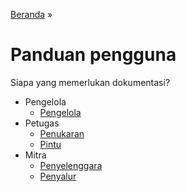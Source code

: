 <title>Panduan pengguna</title>

[Beranda](..) &raquo;
# Panduan pengguna

Siapa yang memerlukan dokumentasi?

- Pengelola
  - [Pengelola](pengelola)
- Petugas
  - [Penukaran](petugas_penukaran)
  - [Pintu](petugas_pintu)
- Mitra
  - [Penyelenggara](penyelenggara)
  - [Penyalur](penyalur)
